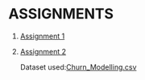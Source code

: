 # ASSIGNMENTS

1. [Assignment 1](https://github.com/IBM-EPBL/IBM-Project-38740-1660385095/blob/main/Assignment_1_VIDHYAMBIKA_SR.ipynb)
2. [Assignment 2](https://github.com/IBM-EPBL/IBM-Project-38740-1660385095/blob/main/ASSIGNMENTS/Team%20Lead-S_R_Vidhyambika/ASSIGNMENT2_S_R_VIDHYAMBIKA.ipynb)

      Dataset used:[Churn_Modelling.csv](https://github.com/IBM-EPBL/IBM-Project-38740-1660385095/blob/main/ASSIGNMENTS/Team%20Lead-S_R_Vidhyambika/Churn_Modelling.csv)
